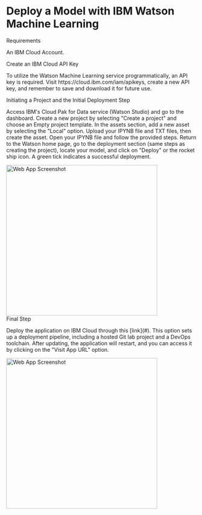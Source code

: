 <!DOCTYPE html>
<html>

<head>
    <title>README</title>
</head>

<body>
    <div class="container">
        <h1 class="title">Deploy a Model with IBM Watson Machine Learning</h1>
        <div class="section">
            <div class="section-title">Requirements</div>
            <div class="section-content">
                <p>An IBM Cloud Account.</p>
            </div>
        </div>
        <div class="section">
            <div class="section-title">Create an IBM Cloud API Key</div>
            <div class="section-content">
                <p>To utilize the Watson Machine Learning service programmatically, an API key is required. Visit https://cloud.ibm.com/iam/apikeys, create a new API key, and remember to save and download it for future use.
                </p>
            </div>
        </div>
        <div class="section">
            <div class="section-title">Initiating a Project and the Initial Deployment Step</div>
            <div class="section-content">
                <p>Access IBM's Cloud Pak for Data service (Watson Studio) and go to the dashboard. Create a new project by selecting "Create a project" and choose an Empty project template. In the assets section, add a new asset by selecting the "Local"
                    option. Upload your IPYNB file and TXT files, then create the asset. Open your IPYNB file and follow the provided steps. Return to the Watson home page, go to the deployment section (same steps as creating the project), locate your
                    model, and click on "Deploy" or the rocket ship icon. A green tick indicates a successful deployment.</p>
                <img src="web_app_screenshot.png" alt="Web App Screenshot" width="400">
            </div>
        </div>
        <div class="section">
            <div class="section-title">Final Step</div>
            <div class="section-content">
                <p>Deploy the application on IBM Cloud through this [link](#). This option sets up a deployment pipeline, including a hosted Git lab project and a DevOps toolchain. After updating, the application will restart, and you can access it by clicking on the "Visit App URL" option.</p>
                <img src="web_app_screenshot.png" alt="Web App Screenshot" width="400">
            </div>
        </div>
    </div>
</body>
</html>
